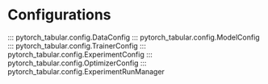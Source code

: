 # Configurations
::: pytorch_tabular.config.DataConfig
::: pytorch_tabular.config.ModelConfig
::: pytorch_tabular.config.TrainerConfig
::: pytorch_tabular.config.ExperimentConfig
::: pytorch_tabular.config.OptimizerConfig
::: pytorch_tabular.config.ExperimentRunManager